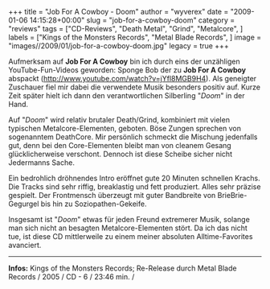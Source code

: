 +++
title = "Job For A Cowboy - Doom"
author = "wyverex"
date = "2009-01-06 14:15:28+00:00"
slug = "job-for-a-cowboy-doom"
category = "reviews"
tags = ["CD-Reviews", "Death Metal", "Grind", "Metalcore", ]
labels = ["Kings of the Monsters Records", "Metal Blade Records", ]
image = "images//2009/01/job-for-a-cowboy-doom.jpg"
legacy = true
+++


Aufmerksam auf **Job For A Cowboy** bin ich durch eins der unzähligen YouTube-Fun-Videos geworden: Sponge Bob der zu **Job For A Cowboy** abspackt (<a href="http://www.youtube.com/watch?v=jYfl8MGB9H4">http://www.youtube.com/watch?v=jYfl8MGB9H4</a>). Als geneigter Zuschauer fiel mir dabei die verwendete Musik besonders positiv auf. Kurze Zeit später hielt ich dann den verantwortlichen Silberling "_Doom_" in der Hand.

Auf "_Doom_" wird relativ brutaler Death/Grind, kombiniert mit vielen typischen Metalcore-Elementen, geboten. Böse Zungen sprechen von sogenanntem DeathCore. Mir persönlich schmeckt die Mischung jedenfalls gut, denn bei den Core-Elementen bleibt man von cleanem Gesang glücklicherweise verschont. Dennoch ist diese Scheibe sicher nicht Jedermanns Sache.

Ein bedrohlich dröhnendes Intro eröffnet gute 20 Minuten schnellen Krachs. Die Tracks sind sehr riffig, breaklastig und fett produziert. Alles sehr präzise gespielt. Der Frontmensch überzeugt mit guter Bandbreite von BrieBrie-Gegurgel bis hin zu Soziopathen-Gekeife.

Insgesamt ist "_Doom_" etwas für jeden Freund extremerer Musik, solange man sich nicht an besagten Metalcore-Elementen stört. Da ich das nicht tue, ist diese CD mittlerweile zu einem meiner absoluten Alltime-Favorites avanciert.





---
**Infos:**
Kings of the Monsters Records; Re-Release durch Metal Blade Records / 2005 / 
CD - 6 / 23:46 min. / 
